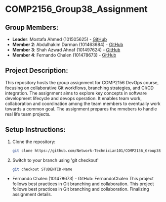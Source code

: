 # COMP2156_Group38_Assignment  

## Group Members:
- **Leader**: Mostafa Ahmed (101505625) - [GitHub](https://github.com/Network-Technician101)
- **Member 2**: Abdulhakim Darman (101463684) - [GitHub](https://github.com/Hakim1010000)
- **Member 3**: Shah Azwad Ahnaf (101497624) - [GitHub](https://github.com/shah0z)
- **Member 4**: Fernando Chalen (101478673) - [GitHub](https://github.com/FernandoChalen)


## Project Description:
This repository hosts the group assignment for COMP2156 DevOps course, focusing on collaborative Git workflows, branching strategies, and CI/CD integration.
The assignment aims to explore key concepts in software development lifecycle and devops operation. It enables team work, collaboration and coordination among the team members to eventually work towards a common goal. The assignment prepares the mmebers to handle real life team projects.

## Setup Instructions:
1. Clone the repository:
   ```bash
   git clone https://github.com/Network-Technician101/COMP2156_Group38_Assignment
2. Switch to your branch using 'git checkout'
   ```bash
   git checkout STUDENTID-Name
- Fernando Chalen (101478673) - GitHub: FernandoChalen
This project follows best practices in Git branching and collaboration.
This project follows best practices in Git branching and collaboration.
Finalizing assignment details.
